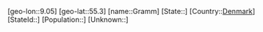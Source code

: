 ﻿---
location: [55.3,9.05]
type: City
tags:
- geo/City


SpocWebEntityId: 30538
isDeleted: false
confidential: public

---
[geo-lon::9.05]
[geo-lat::55.3]
[name::Gramm]
[State::]
[Country::[Denmark](geo/Continent/Europe/Denmark.md)]
[StateId::]
[Population::]
[Unknown::]

